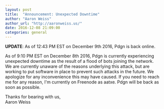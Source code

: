 ```yaml
---
layout: post
title:  "Announcement: Unexpected Downtime"
author: "Aaron Weiss"
author_url: "http://aaronweiss.us/"
date: 2016-12-08 21:09:00
categories: general
---
```


**UPDATE**: As of 12:43 PM EST on December 9th 2016, Pdgn is back online.

As of 9:10 PM EST on December 8th 2016, Pdgn is currently experiencing unexpected downtime as the result of
a flood of bots joining the network. We are currently unaware of the reasons underlying this attack, but are
working to put software in place to prevent such attacks in the future. We apologize for any inconvenience
this may have caused. If you need to reach me for any reason, I'm currently on Freenode as aatxe. Pdgn will
be back as soon as possible.
  
Thanks for bearing with us,  
Aaron Weiss
